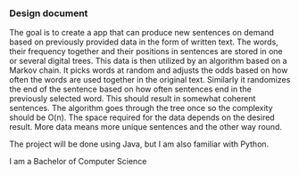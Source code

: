 ### Design document

The goal is to create a app that can produce new sentences on demand based on previously provided data in the form of written text. The words, their frequency together and their positions in sentences are stored in one or several digital trees. This data is then utilized by an algorithm based on a Markov chain. It picks words at random and adjusts the odds based on how often the words are used together in the original text. Similarly it randomizes the end of the sentence based on how often sentences end in the previously selected word. This should result in somewhat coherent sentences. The algorithm goes through the tree once so the complexity should be O(n). The space required for the data depends on the desired result. More data means more unique sentences and the other way round.

The project will be done using Java, but I am also familiar with Python.

I am a Bachelor of Computer Science